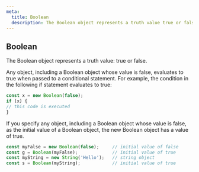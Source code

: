 ```yaml
---
meta:
  title: Boolean
  description: The Boolean object represents a truth value true or false.
---
```


## Boolean

The Boolean object represents a truth value: true or false.

Any object, including a Boolean object whose value is false, evaluates to true when passed to a conditional statement. For example, the condition in the following if statement evaluates to true:

```javascript
const x = new Boolean(false);
if (x) {
// this code is executed
}
```

If you specify any object, including a Boolean object whose value is false, as the initial value of a Boolean object, the new Boolean object has a value of true.

```javascript
const myFalse = new Boolean(false);     // initial value of false
const g = Boolean(myFalse);             // initial value of true
const myString = new String('Hello');   // string object
const s = Boolean(myString);            // initial value of true
```

